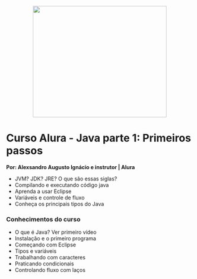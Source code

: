 <p align="center">
  <img width="360" height="300" src="https://github.com/alexaugusto23/java_alura/blob/master/img/logo%20java.gif">
</p>


# Curso Alura - Java parte 1: Primeiros passos
__Por: Alexsandro Augusto Ignácio e instrutor | Alura__

* JVM? JDK? JRE? O que são essas siglas?
* Compilando e executando código java
* Aprenda a usar Eclipse
* Variáveis e controle de fluxo
* Conheça os principais tipos do Java

### __Conhecimentos do curso__

* O que é Java? Ver primeiro vídeo
* Instalação e o primeiro programa
* Começando com Eclipse
* Tipos e variáveis
* Trabalhando com caracteres
* Praticando condicionais
* Controlando fluxo com laços
